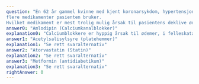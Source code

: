 ```yaml
---
question: "En 62 år gammel kvinne med kjent koronarsykdom, hypertensjon, type 2 diabetes og ugunstig lipidprofil oppsøker deg som allmennlege fordi hun i lengre tid har opplevd deklive ødemer. Ved undersøkelse finner du typisk pitting-ødem. S-kreatinin og S-NT-proBNP er godt innenfor referanseområdene. Du mistenker bivirkning av ett av
flere medikamenter pasienten bruker.
Hvilket medikament er mest trolig mulig årsak til pasientens deklive ødem?"
answer0: "Amlodipin (Calciumkanalblokker)"
explanation0: "Calciumblokkere er hyppig årsak til ødemer, i felleskatalogen er dette hyppigst anførte bivirkning"
answer1: "Acetylsalisylsyre (platehemmer)"
explanation1: "Se rett svaralternativ"
answer2: "Atorvastatin (Statin)"
explanation2: "Se rett svaralternativ"
answer3: "Metformin (antidiabetikum)"
explanation3: "Se rett svaralternativ"
rightAnswer: 0
---
```



